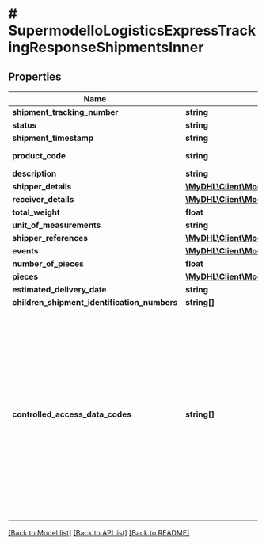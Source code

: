 # # SupermodelIoLogisticsExpressTrackingResponseShipmentsInner

## Properties

Name | Type | Description | Notes
------------ | ------------- | ------------- | -------------
**shipment_tracking_number** | **string** |  | [optional]
**status** | **string** |  | [optional]
**shipment_timestamp** | **string** |  | [optional]
**product_code** | **string** | DHL product code | [optional]
**description** | **string** |  | [optional]
**shipper_details** | [**\MyDHL\Client\Model\SupermodelIoLogisticsExpressTrackingResponseShipmentsInnerShipperDetails**](SupermodelIoLogisticsExpressTrackingResponseShipmentsInnerShipperDetails.md) |  | [optional]
**receiver_details** | [**\MyDHL\Client\Model\SupermodelIoLogisticsExpressTrackingResponseShipmentsInnerReceiverDetails**](SupermodelIoLogisticsExpressTrackingResponseShipmentsInnerReceiverDetails.md) |  | [optional]
**total_weight** | **float** |  | [optional]
**unit_of_measurements** | **string** |  | [optional]
**shipper_references** | [**\MyDHL\Client\Model\SupermodelIoLogisticsExpressReference[]**](SupermodelIoLogisticsExpressReference.md) |  | [optional]
**events** | [**\MyDHL\Client\Model\SupermodelIoLogisticsExpressTrackingResponseShipmentsInnerEventsInner[]**](SupermodelIoLogisticsExpressTrackingResponseShipmentsInnerEventsInner.md) |  |
**number_of_pieces** | **float** |  | [optional]
**pieces** | [**\MyDHL\Client\Model\SupermodelIoLogisticsExpressTrackingResponseShipmentsInnerPiecesInner[]**](SupermodelIoLogisticsExpressTrackingResponseShipmentsInnerPiecesInner.md) |  | [optional]
**estimated_delivery_date** | **string** |  | [optional]
**children_shipment_identification_numbers** | **string[]** |  | [optional]
**controlled_access_data_codes** | **string[]** | controlled access data codes such as &#39;SHPR_CTY&#39; for shipper&#39;s city, &#39;CNSGN_CTY&#39; for consignee&#39;s city, &#39;SVP_URL&#39; for service point URL, &#39;SVP_FAC&#39; for service point facility code and &#39;SIGN_NM&#39; for signatory name. | [optional]

[[Back to Model list]](../../README.md#models) [[Back to API list]](../../README.md#endpoints) [[Back to README]](../../README.md)

